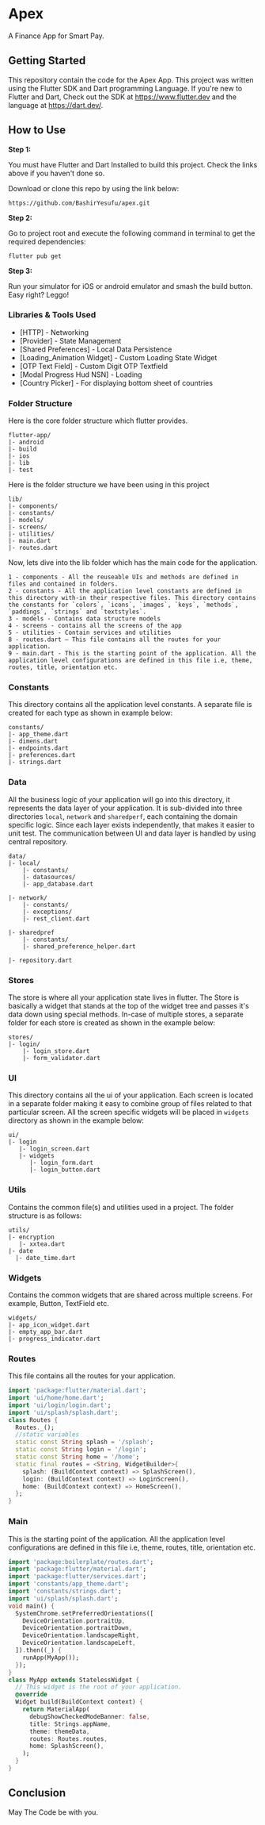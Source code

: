 # Apex

A Finance App for Smart Pay.

## Getting Started
This repository contain the code for the Apex App. This project was written using the Flutter SDK and Dart programming Language. If you're new to Flutter and Dart, Check out the SDK at https://www.flutter.dev and the language at https://dart.dev/.

## How to Use 

**Step 1:**


You must have Flutter and Dart Installed to build this project. Check the links above if you haven't done so.

Download or clone this repo by using the link below:

```
https://github.com/BashirYesufu/apex.git
```

**Step 2:**

Go to project root and execute the following command in terminal to get the required dependencies: 

```
flutter pub get 
```

**Step 3:**

Run your simulator for iOS or android emulator and smash the build button. Easy right? Leggo!

### Libraries & Tools Used

* [HTTP] - Networking
* [Provider] - State Management
* [Shared Preferences] - Local Data Persistence
* [Loading_Animation Widget] - Custom Loading State Widget
* [OTP Text Field] - Custom Digit OTP Textfield
* [Modal Progress Hud NSN] - Loading 
* [Country Picker] - For displaying bottom sheet of countries 


### Folder Structure
Here is the core folder structure which flutter provides.

```
flutter-app/
|- android
|- build
|- ios
|- lib
|- test
```

Here is the folder structure we have been using in this project

```
lib/
|- components/
|- constants/
|- models/
|- screens/
|- utilities/
|- main.dart
|- routes.dart
```

Now, lets dive into the lib folder which has the main code for the application.

```
1 - components - All the reuseable UIs and methods are defined in files and contained in folders.
2 - constants - All the application level constants are defined in this directory with-in their respective files. This directory contains the constants for `colors`, `icons`, `images`, `keys`, `methods`, `paddings`, `strings` and `textstyles`.
3 - models - Contains data structure models
4 - screens - contains all the screens of the app
5 - utilities - Contain services and utilities
8 - routes.dart — This file contains all the routes for your application.
9 - main.dart - This is the starting point of the application. All the application level configurations are defined in this file i.e, theme, routes, title, orientation etc.
```

### Constants

This directory contains all the application level constants. A separate file is created for each type as shown in example below:

```
constants/
|- app_theme.dart
|- dimens.dart
|- endpoints.dart
|- preferences.dart
|- strings.dart
```

### Data

All the business logic of your application will go into this directory, it represents the data layer of your application. It is sub-divided into three directories `local`, `network` and `sharedperf`, each containing the domain specific logic. Since each layer exists independently, that makes it easier to unit test. The communication between UI and data layer is handled by using central repository.

```
data/
|- local/
    |- constants/
    |- datasources/
    |- app_database.dart
   
|- network/
    |- constants/
    |- exceptions/
    |- rest_client.dart
    
|- sharedpref
    |- constants/
    |- shared_preference_helper.dart
    
|- repository.dart
```

### Stores

The store is where all your application state lives in flutter. The Store is basically a widget that stands at the top of the widget tree and passes it's data down using special methods. In-case of multiple stores, a separate folder for each store is created as shown in the example below:

```
stores/
|- login/
    |- login_store.dart
    |- form_validator.dart
```

### UI

This directory contains all the ui of your application. Each screen is located in a separate folder making it easy to combine group of files related to that particular screen. All the screen specific widgets will be placed in `widgets` directory as shown in the example below:

```
ui/
|- login
   |- login_screen.dart
   |- widgets
      |- login_form.dart
      |- login_button.dart
```

### Utils

Contains the common file(s) and utilities used in a project. The folder structure is as follows: 

```
utils/
|- encryption
   |- xxtea.dart
|- date
  |- date_time.dart
```

### Widgets

Contains the common widgets that are shared across multiple screens. For example, Button, TextField etc.

```
widgets/
|- app_icon_widget.dart
|- empty_app_bar.dart
|- progress_indicator.dart
```

### Routes

This file contains all the routes for your application.

```dart
import 'package:flutter/material.dart';
import 'ui/home/home.dart';
import 'ui/login/login.dart';
import 'ui/splash/splash.dart';
class Routes {
  Routes._();
  //static variables
  static const String splash = '/splash';
  static const String login = '/login';
  static const String home = '/home';
  static final routes = <String, WidgetBuilder>{
    splash: (BuildContext context) => SplashScreen(),
    login: (BuildContext context) => LoginScreen(),
    home: (BuildContext context) => HomeScreen(),
  };
}
```

### Main

This is the starting point of the application. All the application level configurations are defined in this file i.e, theme, routes, title, orientation etc.

```dart
import 'package:boilerplate/routes.dart';
import 'package:flutter/material.dart';
import 'package:flutter/services.dart';
import 'constants/app_theme.dart';
import 'constants/strings.dart';
import 'ui/splash/splash.dart';
void main() {
  SystemChrome.setPreferredOrientations([
    DeviceOrientation.portraitUp,
    DeviceOrientation.portraitDown,
    DeviceOrientation.landscapeRight,
    DeviceOrientation.landscapeLeft,
  ]).then((_) {
    runApp(MyApp());
  });
}
class MyApp extends StatelessWidget {
  // This widget is the root of your application.
  @override
  Widget build(BuildContext context) {
    return MaterialApp(
      debugShowCheckedModeBanner: false,
      title: Strings.appName,
      theme: themeData,
      routes: Routes.routes,
      home: SplashScreen(),
    );
  }
}
```

## Conclusion
May The Code be with you.
